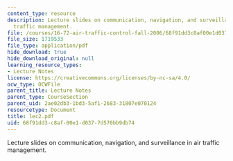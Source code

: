 ```yaml
---
content_type: resource
description: Lecture slides on communication, navigation, and surveillance in air
  traffic management.
file: /courses/16-72-air-traffic-control-fall-2006/68f91dd3c8af00e1d0377d570bb9db74_lec2.pdf
file_size: 1719533
file_type: application/pdf
hide_download: true
hide_download_original: null
learning_resource_types:
- Lecture Notes
license: https://creativecommons.org/licenses/by-nc-sa/4.0/
ocw_type: OCWFile
parent_title: Lecture Notes
parent_type: CourseSection
parent_uid: 2ae02db3-1bd3-5af1-2683-31807e070124
resourcetype: Document
title: lec2.pdf
uid: 68f91dd3-c8af-00e1-d037-7d570bb9db74
---
```

Lecture slides on communication, navigation, and surveillance in air traffic management.
